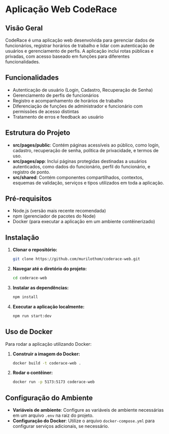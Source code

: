 # Aplicação Web CodeRace

## Visão Geral

CodeRace é uma aplicação web desenvolvida para gerenciar dados de funcionários, registrar horários de trabalho e lidar com autenticação de usuários e gerenciamento de perfis. A aplicação inclui rotas públicas e privadas, com acesso baseado em funções para diferentes funcionalidades.

## Funcionalidades

- Autenticação de usuário (Login, Cadastro, Recuperação de Senha)
- Gerenciamento de perfis de funcionários
- Registro e acompanhamento de horários de trabalho
- Diferenciação de funções de administrador e funcionário com permissões de acesso distintas
- Tratamento de erros e feedback ao usuário

## Estrutura do Projeto

- **src/pages/public**: Contém páginas acessíveis ao público, como login, cadastro, recuperação de senha, política de privacidade, e termos de uso.
- **src/pages/app**: Inclui páginas protegidas destinadas a usuários autenticados, como dados do funcionário, perfil do funcionário, e registro de ponto.
- **src/shared**: Contém componentes compartilhados, contextos, esquemas de validação, serviços e tipos utilizados em toda a aplicação.

## Pré-requisitos

- Node.js (versão mais recente recomendada)
- npm (gerenciador de pacotes do Node)
- Docker (para executar a aplicação em um ambiente contêinerizado)

## Instalação

1. **Clonar o repositório:**
   ```bash
   git clone https://github.com/murilothom/coderace-web.git
   ```
   
2. **Navegar até o diretório do projeto:**
   ```bash
   cd coderace-web
   ```

3. **Instalar as dependências:**
   ```bash
   npm install
   ```

4. **Executar a aplicação localmente:**
   ```bash
   npm run start:dev
   ```

## Uso de Docker

Para rodar a aplicação utilizando Docker:

1. **Construir a imagem do Docker:**
   ```bash
   docker build -t coderace-web .
   ```

2. **Rodar o contêiner:**
   ```bash
   docker run -p 5173:5173 coderace-web
   ```

## Configuração do Ambiente

- **Variáveis de ambiente**: Configure as variáveis de ambiente necessárias em um arquivo `.env` na raiz do projeto.
- **Configuração do Docker**: Utilize o arquivo `docker-compose.yml` para configurar serviços adicionais, se necessário.
